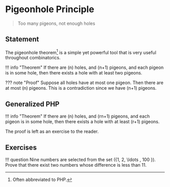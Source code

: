 # Pigeonhole Principle

>Too many pigeons, not enough holes

## Statement
The pigeonhole theorem[^1] is a simple yet powerful tool that is very useful throughout combinatorics.

[^1]: Often abbreviated to PHP.

!!! info "Theorem"
    If there are \(n\) holes, and \(n+1\) pigeons, and each pigeon is in some hole, then there exists a hole with at least two pigeons.

??? note "Proof"
    Suppose all holes have at most one pigeon. Then there are at most \(n\) pigeons. This is a contradiction since we have \(n+1\) pigeons.

## Generalized PHP


!!! info "Theorem"
    If there are \(n\) holes, and \(rn+1\) pigeons, and each pigeon is in some hole, then there exists a hole with at least \(r+1\) pigeons.

The proof is left as an exercise to the reader. 

## Exercises


!!! question
    Nine numbers are selected from the set \(\{1, 2, \ldots , 100 \}\). Prove that there exist two numbers whose difference is less than 11.
